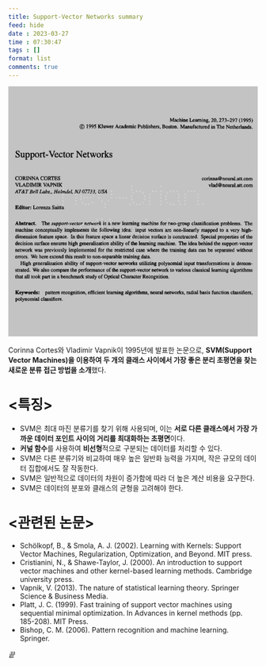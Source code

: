 ```yaml
---
title: Support-Vector Networks summary
feed: hide
date : 2023-03-27
time : 07:30:47
tags : []
format: list
comments: true
---
```


![](/attachments/Support_vector_networks_paper.jpeg)

Corinna Cortes와 Vladimir Vapnik이 1995년에 발표한 논문으로, **SVM(Support Vector Machines)을 이용하여 두 개의 클래스 사이에서 가장 좋은 분리 초평면을 찾는 새로운 분류 접근 방법을 소개**했다.

# <특징>
- SVM은 최대 마진 분류기를 찾기 위해 사용되며, 이는 **서로 다른 클래스에서 가장 가까운 데이터 포인트 사이의 거리를 최대화하는 초평면**이다.
- **커널 함수**를 사용하여 **비선형**적으로 구분되는 데이터를 처리할 수 있다.
- SVM은 다른 분류기와 비교하여 매우 높은 일반화 능력을 가지며, 작은 규모의 데이터 집합에서도 잘 작동한다.
- SVM은 일반적으로 데이터의 차원이 증가함에 따라 더 높은 계산 비용을 요구한다.
- SVM은 데이터의 분포와 클래스의 균형을 고려해야 한다.

# <관련된 논문>
- Schölkopf, B., & Smola, A. J. (2002). Learning with Kernels: Support Vector Machines, Regularization, Optimization, and Beyond. MIT press.
- Cristianini, N., & Shawe-Taylor, J. (2000). An introduction to support vector machines and other kernel-based learning methods. Cambridge university press.
- Vapnik, V. (2013). The nature of statistical learning theory. Springer Science & Business Media.
- Platt, J. C. (1999). Fast training of support vector machines using sequential minimal optimization. In Advances in kernel methods (pp. 185-208). MIT Press.
- Bishop, C. M. (2006). Pattern recognition and machine learning. Springer.

_끝_